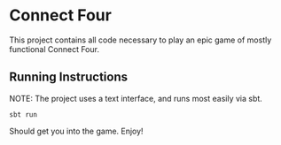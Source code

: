 # Connect Four #

This project contains all code necessary to play an epic game of
mostly functional Connect Four.

## Running Instructions ##

NOTE: The project uses a text interface, and runs most easily via sbt.

    sbt run

Should get you into the game. Enjoy!
